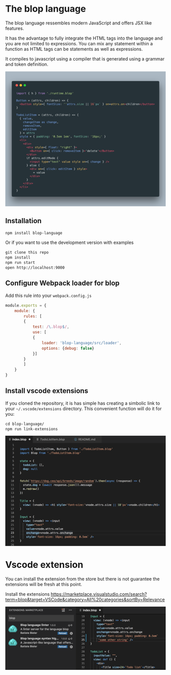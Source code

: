 # The blop language

The blop language ressembles modern JavaScript and offers JSX like features.

It has the advantage to fully integrate the HTML tags into the language and you are not limited to expressions. You can mix any statement within a function as HTML tags can be statements as well as expressions.

It compiles to javascript using a compiler that is generated using a grammar and token definition.

<img src="/img/carbon.png" width="800">

## Installation

    npm install blop-language

Or if you want to use the development version with examples

    git clone this repo
    npm install
    npm run start
    open http://localhost:9000

## Configure Webpack loader for blop

Add this rule into your `webpack.config.js`

```javascript
module.exports = {
    module: {
        rules: [
        {
            test: /\.blop$/,
            use: [
            {
                loader: 'blop-language/src/loader',
                options: {debug: false}
            }]
        }
        ]
    }
}
```
    

## Install vscode extensions

If you cloned the repository, it is has simple has creating a simbolic link
to your `~/.vscode/extensions` directory. This convenient function will do it
for you:

    cd blop-language/
    npm run link-extensions

 ![Code example](/img/example.png)

 # Vscode extension

 You can install the extension from the store but there is not guarantee the
 extensions will be fresh at this point.

 Install the extensions https://marketplace.visualstudio.com/search?term=blop&target=VSCode&category=All%20categories&sortBy=Relevance

 ![Extensions](/img/extensions.png)
